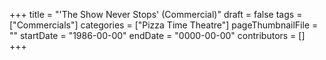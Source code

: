 +++
title = "'The Show Never Stops' (Commercial)"
draft = false
tags = ["Commercials"]
categories = ["Pizza Time Theatre"]
pageThumbnailFile = ""
startDate = "1986-00-00"
endDate = "0000-00-00"
contributors = []
+++
